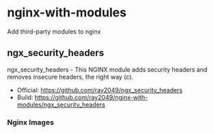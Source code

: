 # nginx-with-modules
Add third-party modules to nginx
## ngx_security_headers
ngx_security_headers - This NGINX module adds security headers and removes insecure headers, the right way (c).
- Official: https://github.com/ray2049/ngx_security_headers
- Build: https://github.com/ray2049/nginx-with-modules/ngx_security_headers
### Nginx Images
